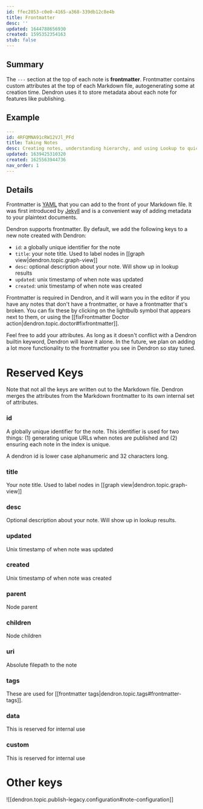 ```yaml
---
id: ffec2853-c0e0-4165-a368-339db12c8e4b
title: Frontmatter
desc: ''
updated: 1644788656930
created: 1595352354163
stub: false
---
```


## Summary

The `---` section at the top of each note is **frontmatter**. Frontmatter contains custom attributes at the top of each Markdown file, autogenerating some at creation time. Dendron uses it to store metadata about each note for features like publishing.

## Example

```yaml
---
id: 4RFQMNA91cRW12VJl_PFd
title: Taking Notes
desc: Creating notes, understanding hierarchy, and using Lookup to quickly find your notes
updated: 1639425310320
created: 1625563944736
nav_order: 1
---
```

## Details

Frontmatter is [YAML](https://yaml.org/) that you can add to the front of your Markdown file. It was first introduced by [Jekyll](https://jekyllrb.com/docs/front-matter/) and is a convenient way of adding metadata to your plaintext documents.

Dendron supports frontmatter. By default, we add the following keys to a new note created with Dendron:

-   `id`: a globally unique identifier for the note
-   `title`: your note title. Used to label nodes in [[graph view|dendron.topic.graph-view]]
-   `desc`: optional description about your note. Will show up in lookup results
-   `updated`: unix timestamp of when note was updated
-   `created`: unix timestamp of when note was created

Frontmatter is required in Dendron, and it will warn you in the editor if you
have any notes that don't have a frontmatter, or have a frontmatter that's
broken. You can fix these by clicking on the lightbulb symbol that appears next to them, or using the [[fixFrontmatter Doctor action|dendron.topic.doctor#fixfrontmatter]].

Feel free to add your attributes. As long as it doesn't conflict with a Dendron builtin keyword, Dendron will leave it alone. In the future, we plan on adding a lot more functionality to the frontmatter you see in Dendron so stay tuned.

# Reserved Keys

Note that not all the keys are written out to the Markdown file. Dendron merges the attributes from the Markdown frontmatter to its own internal set of attributes.

### id

A globally unique identifier for the note. This identifier is used for two things: (1) generating unique URLs when notes are published and (2) ensuring each note in the index is unique.

A dendron id is lower case alphanumeric and 32 characters long. 

### title

Your note title. Used to label nodes in [[graph view|dendron.topic.graph-view]]

### desc

Optional description about your note. Will show up in lookup results.

### updated

Unix timestamp of when note was updated

### created

Unix timestamp of when note was created

### parent

Node parent

### children

Node children

### uri

Absolute filepath to the note

### tags

These are used for [[frontmatter tags|dendron.topic.tags#frontmatter-tags]].

### data

This is reserved for internal use

### custom

This is reserved for internal use

# Other keys

![[dendron.topic.publish-legacy.configuration#note-configuration]]
